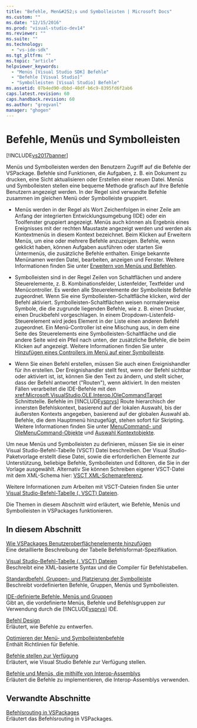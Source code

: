 ```yaml
---
title: "Befehle, Men&#252;s und Symbolleisten | Microsoft Docs"
ms.custom: ""
ms.date: "12/15/2016"
ms.prod: "visual-studio-dev14"
ms.reviewer: ""
ms.suite: ""
ms.technology: 
  - "vs-ide-sdk"
ms.tgt_pltfrm: ""
ms.topic: "article"
helpviewer_keywords: 
  - "Menüs [Visual Studio SDK] Befehle"
  - "Befehle [Visual Studio]"
  - "Symbolleisten [Visual Studio] Befehle"
ms.assetid: 07b4ed90-dbbd-40df-b6c9-8395fd6f2ab6
caps.latest.revision: 60
caps.handback.revision: 60
ms.author: "gregvanl"
manager: "ghogen"
---
```

# Befehle, Men&#252;s und Symbolleisten
[!INCLUDE[vs2017banner](../../code-quality/includes/vs2017banner.md)]

Menüs und Symbolleisten werden den Benutzern Zugriff auf die Befehle der VSPackage. Befehle sind Funktionen, die Aufgaben, z. B. ein Dokument zu drucken, eine Sicht aktualisieren oder Erstellen einer neuen Datei. Menüs und Symbolleisten stellen eine bequeme Methode grafisch auf Ihre Befehle Benutzern angezeigt werden. In der Regel sind verwandte Befehle zusammen im gleichen Menü oder Symbolleiste gruppiert.  
  
-   Menüs werden in der Regel als Wort Zeichenfolgen in einer Zeile am Anfang der integrierten Entwicklungsumgebung \(IDE\) oder ein Toolfenster gruppiert angezeigt. Menüs auch können als Ergebnis eines Ereignisses mit der rechten Maustaste angezeigt werden und werden als Kontextmenüs in diesem Kontext bezeichnet. Beim Klicken auf Erweitern Menüs, um eine oder mehrere Befehle anzuzeigen. Befehle, wenn geklickt haben, können Aufgaben ausführen oder starten Sie Untermenüs, die zusätzliche Befehle enthalten. Einige bekannte Menünamen werden Datei, bearbeiten, anzeigen und Fenster. Weitere Informationen finden Sie unter [Erweitern von Menüs und Befehlen](../../extensibility/extending-menus-and-commands.md).  
  
-   Symbolleisten sind in der Regel Zeilen von Schaltflächen und andere Steuerelemente, z. B. Kombinationsfelder, Listenfelder, Textfelder und Menücontroller. Es werden alle Steuerelemente der Symbolleiste Befehle zugeordnet. Wenn Sie eine Symbolleisten\-Schaltfläche klicken, wird der Befehl aktiviert. Symbolleisten\-Schaltflächen weisen normalerweise Symbole, die die zugrunde liegenden Befehle, wie z. B. einen Drucker, einen Druckbefehl vorgeschlagen. In einem Dropdown\-Listenfeld\-Steuerelement wird jedes Element in der Liste einen anderen Befehl zugeordnet. Ein Menü\-Controller ist eine Mischung aus, in dem eine Seite des Steuerelements eine Symbolleisten\-Schaltfläche und die andere Seite wird ein Pfeil nach unten, der zusätzliche Befehle, die beim Klicken auf angezeigt. Weitere Informationen finden Sie unter [Hinzufügen eines Controllers im Menü auf einer Symbolleiste](../../extensibility/adding-a-menu-controller-to-a-toolbar.md).  
  
-   Wenn Sie einen Befehl erstellen, müssen Sie auch einen Ereignishandler für ihn erstellen. Der Ereignishandler stellt fest, wenn der Befehl sichtbar oder aktiviert ist, ist, können Sie den Text zu ändern, und stellt sicher, dass der Befehl antwortet \("Routen"\), wenn aktiviert. In den meisten Fällen verarbeitet die IDE\-Befehle mit den <xref:Microsoft.VisualStudio.OLE.Interop.IOleCommandTarget> Schnittstelle. Befehle im [!INCLUDE[vsprvs](../../code-quality/includes/vsprvs_md.md)] Route hierarchisch der innersten Befehlskontext, basierend auf der lokalen Auswahl, bis der äußersten Kontexts angegeben, basierend auf der globalen Auswahl ab. Befehle, die dem Hauptmenü hinzugefügt, stehen sofort für Skripting. Weitere Informationen finden Sie unter [MenuCommand\- und OleMenuCommand\-Objekte](../../misc/menucommands-vs-olemenucommands.md) und [Auswahl Kontextobjekte](../../extensibility/internals/selection-context-objects.md).  
  
 Um neue Menüs und Symbolleisten zu definieren, müssen Sie sie in einer Visual Studio\-Befehl\-Tabelle \(VSCT\) Datei beschreiben. Der Visual Studio\-Paketvorlage erstellt diese Datei, sowie die erforderlichen Elemente zur Unterstützung, beliebige Befehle, Symbolleisten und Editoren, die Sie in der Vorlage ausgewählt. Alternativ Sie können Schreiben eigener VSCT\-Datei mit dem XML\-Schema hier: [VSCT XML\-Schemareferenz](../../extensibility/vsct-xml-schema-reference.md).  
  
 Weitere Informationen zum Arbeiten mit VSCT\-Dateien finden Sie unter [Visual Studio\-Befehl\-Tabelle \(. VSCT\) Dateien](../../extensibility/internals/visual-studio-command-table-dot-vsct-files.md).  
  
 Die Themen in diesem Abschnitt wird erläutert, wie Befehle, Menüs und Symbolleisten in VSPackages funktionieren.  
  
## In diesem Abschnitt  
 [Wie VSPackages Benutzeroberflächenelemente hinzufügen](../../extensibility/internals/how-vspackages-add-user-interface-elements.md)  
 Eine detaillierte Beschreibung der Tabelle Befehlsformat\-Spezifikation.  
  
 [Visual Studio\-Befehl\-Tabelle \(. VSCT\) Dateien](../../extensibility/internals/visual-studio-command-table-dot-vsct-files.md)  
 Beschreibt eine XML\-basierte Syntax und die Compiler für Befehlstabellen.  
  
 [Standardbefehl, Gruppen\- und Platzierung der Symbolleiste](../../extensibility/internals/default-command-group-and-toolbar-placement.md)  
 Beschreibt vordefinierten Befehle, Gruppen, Menüs und Symbolleisten.  
  
 [IDE\-definierte Befehle, Menüs und Gruppen](../../extensibility/internals/ide-defined-commands-menus-and-groups.md)  
 Gibt an, die vordefinierte Menüs, Befehle und Befehlsgruppen zur Verwendung durch die [!INCLUDE[vsprvs](../../code-quality/includes/vsprvs_md.md)] IDE.  
  
 [Befehl Design](../../extensibility/internals/command-design.md)  
 Erläutert, wie Befehle zu entwerfen.  
  
 [Optimieren der Menü\- und Symbolleistenbefehle](../../extensibility/internals/optimizing-menu-and-toolbar-commands.md)  
 Enthält Richtlinien für Befehle.  
  
 [Befehle stellen zur Verfügung](../../extensibility/internals/making-commands-available.md)  
 Erläutert, wie Visual Studio Befehle zur Verfügung stellen.  
  
 [Befehle und Menüs, die mithilfe von Interop\-Assemblys](../../extensibility/internals/commands-and-menus-that-use-interop-assemblies.md)  
 Erläutert die Befehle zu implementieren, die Interop\-Assemblys verwenden.  
  
## Verwandte Abschnitte  
 [Befehlsrouting in VSPackages](../../extensibility/internals/command-routing-in-vspackages.md)  
 Erläutert das Befehlsrouting in VSPackages.